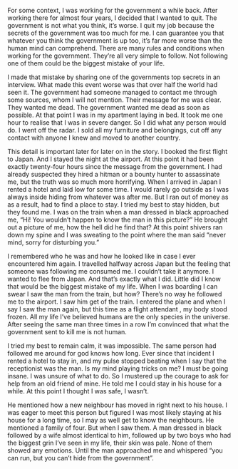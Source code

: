 For some context, I was working for the government a while back. After working there for almost four years, I decided that I wanted to quit. The government is not what you think, it’s worse. I quit my job because the secrets of the government was too much for me. I can guarantee you that whatever you think the government is up too, it’s far more worse than the human mind can comprehend. There are many rules and conditions when working for the government. They’re all very simple to follow. Not following one of them could be the biggest mistake of your life. 

I made that mistake by sharing one of the governments top secrets in an interview. What made this event worse was that over half the world had seen it. The government had someone managed to contact me through some sources, whom I will not mention. Their message for me was clear. They wanted me dead. The government wanted me dead as soon as possible. At that point I was in my apartment laying in bed. It took me one hour to realise that I was in severe danger. So I did what any person would do. I went off the radar. I sold all my furniture and belongings, cut off any contact with anyone I knew and moved to another country. 

This detail is important later for later on in the story. I booked the first flight to Japan. And I stayed the night at the airport. At this point it had been exactly twenty-four hours since the message from the government. I had already suspected they hired a hitman or a bounty hunter to assassinate me, but the truth was so much more horrifying. When I arrived in Japan I rented a hotel and laid low for some time. I would rarely go outside as I was always inside hiding from whatever was after me. But I ran out of money as as a result, had to find a place to stay. I tried my best to stay hidden, but they found me. I was on the train when a man dressed in black approached me, “Hi! You wouldn’t happen to know the man in this picture?” He brought out a picture of me, how the hell did he find that? At this point shivers ran down my spine and I was sweating to the point where the man said “never mind, sorry for disturbing you.” 

I remembered who he was and how he looked like in case I ever encountered him again. 
I travelled halfway across Japan but the feeling that someone was following me consumed me. I couldn’t take it anymore. I wanted to flee from Japan. And that’s exactly what I did. Little did I know that would be the biggest mistake of my life. When I was boarding I can swear I saw the man from the train, but how? There’s no way he followed me to the airport. I saw him get of the train. I entered the plane and when I say I saw the man again, but this time as a flight attendant , my body stood frozen. All my life I’ve believed humans are the only species in the universe. After seeing the same man three times in a row I’m convinced that what the government sent to kill me is not human. 

I tried my best to remain calm, it was impossible. The same person had followed me around for god knows how long. Ever since that incident I rented a hotel to stay in, and my pulse stopped beating when I say that the receptionist was the man. Is my mind playing tricks on me? I must be going insane. I was unsure of what to do. So I mustered up the courage to ask for help from an old friend of mine. He told me I could stay in his house for a while. At this point I thought I was safe, I wasn’t. 

He mentioned how a new neighbour has moved in right next to his house. I was eager to meet this person but figured I was most likely staying at his house for a long time, so I may as well get to know the neighbours. He mentioned a family of four. But when I saw them. A man dressed in black followed by a wife almost identical to him, followed up by two boys who had the biggest grin I’ve seen in my life, their skin was pale. None of them showed any emotions. Until the man approached me and whispered “you can run, but you can’t hide from the government”.